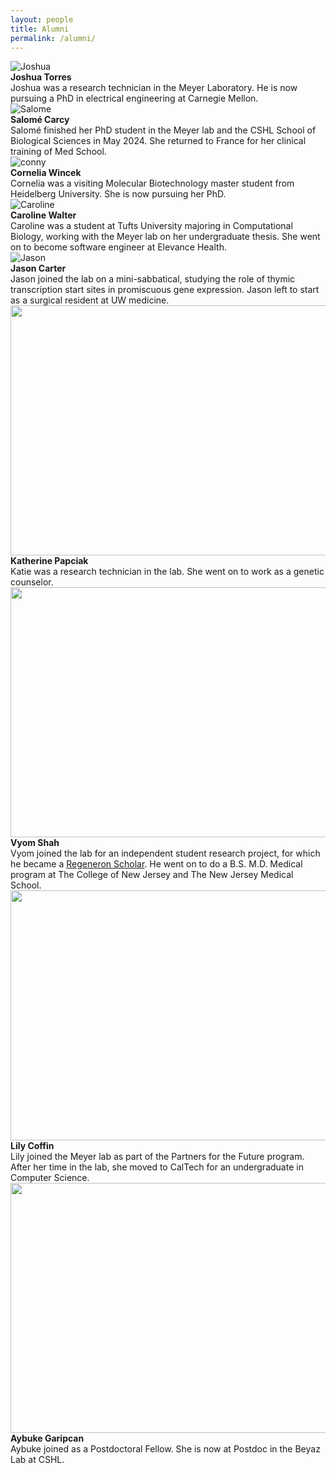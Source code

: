 ```yaml
---
layout: people
title: Alumni
permalink: /alumni/
---
```



<div class="row">
    <div class="responsive gallery">
        <img src="/img/people/joshua-square.jpg" class="circular" alt="Joshua">
        <div class="desc">
            <strong>Joshua Torres</strong><br>
            Joshua was a research technician in the Meyer Laboratory. He is now
            pursuing a PhD in electrical engineering at Carnegie Mellon.
        </div>
    </div>
    <div class="responsive gallery">
        <img src="/img/people/salome-square.jpg" class="circular" alt="Salome">
        <div class="desc">
            <strong>Salomé Carcy</strong><br>
        Salomé finished her PhD student in the Meyer lab and the CSHL School of
        Biological Sciences in May 2024. She returned to France for her
        clinical training of Med School.
        </div>
    </div>
    <div class="responsive gallery">
        <img src="/img/people/conny-square.jpg" class="circular" alt="conny">
        <div class="desc">
            <strong>Cornelia Wincek</strong><br>
            Cornelia was a visiting Molecular Biotechnology master student from
            Heidelberg University. She is now pursuing her PhD.
        </div>
    </div>
    <div class="responsive gallery">
        <img src="/img/people/caroline.jpg" class="circular" alt="Caroline">
        <div class="desc">
            <strong>Caroline Walter</strong><br>
            Caroline was a student at Tufts University majoring in Computational
            Biology, working with the Meyer lab on her undergraduate thesis. She
            went on to become software engineer at Elevance Health.
        </div>
    </div>
</div>

<div class="row">
    <div class="responsive gallery">
        <img src="/img/people/jason-square.png" class="circular" alt="Jason">
        <div class="desc">
            <strong>Jason Carter</strong><br>
            Jason joined the lab on a mini-sabbatical, studying the role of
            thymic transcription start sites in
            promiscuous gene expression. Jason left to start as a surgical
            resident at UW medicine.
        </div>
    </div>
    <div class="responsive gallery">
        <img src="/img/people/katie-square.jpg" class="circular" alt="" width="800" height="400">
        <div class="desc">
            <strong>Katherine Papciak</strong><br>
            Katie was a research technician in the lab. She went on to work as
            a genetic counselor.
        </div>
    </div>
    <div class="responsive gallery">
        <img src="/img/people/vyom.jpg" class="circular" alt="" width="800" height="400">
        <div class="desc">
            <strong>Vyom Shah</strong><br>
            Vyom joined the lab for an independent student research project,
            for which he became a <a
            href="https://www.cshl.edu/partner-for-the-future-named-2021-regeneron-scholar/">Regeneron Scholar</a>.
            He went on to do a B.S. M.D. Medical program at The College of New
            Jersey and The New Jersey Medical School.
        </div>
    </div>
    <div class="responsive gallery">
        <img src="/img/people/lily.jpg" class="circular" alt="" width="800" height="400">
        <div class="desc">
            <strong>Lily Coffin</strong><br>
            Lily joined the Meyer lab as part of the Partners for the Future
            program. After her time in the lab, she moved to CalTech for an
            undergraduate in Computer Science.
        </div>
    </div>
</div>

<div class="row">
    <div class="responsive gallery">
        <img src="/img/people/aybuke-square.jpg" class="circular" alt="" width="800" height="400">
        <div class="desc">
            <strong>Aybuke Garipcan</strong><br>
            Aybuke joined as a Postdoctoral Fellow. She is now at Postdoc in the
            Beyaz Lab at CSHL.
        </div>
    </div>
</div>

